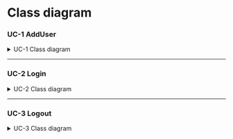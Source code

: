 # Class diagram

### UC-1 AddUser
<details><summary>UC-1 Class diagram</summary>
  
  
  
</details>




---
### UC-2 Login
<details><summary>UC-2 Class diagram</summary>
  
![image](https://user-images.githubusercontent.com/59490892/118277100-604b2980-b503-11eb-9a34-47dd9962c8a1.png)

  
</details>


---

### UC-3 Logout
<details><summary>UC-3 Class diagram</summary>
  
![sequence-Page-8](https://user-images.githubusercontent.com/59490892/118278819-5b877500-b505-11eb-9290-83ecf7306142.png)
  
  
</details>


